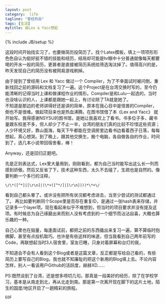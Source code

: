 ```yaml
---
layout: post
category:  life
tagline: "曾经热血"
tags: [生活]
mytitle: 由Lex & Yacc想起
---
```


{% include JB/setup %}

这段时间开始找实习了，也要做简历投简历了。找个Latex模板，填上一项项形形色色自认为挺好挺不错的技能和经历，结局却可能是hr眼中十分普通就像每天都要喝的开水一般的简历，更甚者是直接被简历系统给筛选淘汰掉了。值得高兴的是，昨天发现自己的简历没有被网易游戏刷掉。

由于提到了曾经用 Lex 和 Yacc 做过一个 Compiler，为了不幸面试时被问倒，重新找回之前的源码和文档复习了一遍。这个Project是在台湾交换时写的，至今仍能清晰的记得当时上课和做课程作业的情形。Compiler是和Lulu一起选的，当时也没啥认识的人，上课都是跟她一起上，有讨论除了TA就是她了。\
不知道是那边的老师讲得好还是讲的简单，原本在我心目中是怪兽的Compiler，倒也不是很难。做起项目来也是热血沸腾。在图书馆借了本《Lex and Yacc》 就开始写。我得感谢NSYSU的图书馆，是她让我喜欢上了看书。书多位子多，藏书量跟东校差不多，但人却少了不止一半，台湾的朋友们真的比较不珍惜这些资源；人少环境又好，靠山面海，每天下午都能在空调房里边看书边看着西子日落，每每想起，真心想哭。到了晚上，跟其他交换生，搬个电脑，各自做各自的作业，时间到了，选几本小说带回宿舍看，棒！

Anyway，还是回归正题吧。

先是正则表达式，Lex里大量用到，刚刚看到，都为自己当时能写出这么长一列而感到骄傲。然后又反省了下，技术这种东西，太久不去碰了，生疏也是自然的。像要判断一个多行的注释，

    \/\*([^*]|[\r\n]|(\*+([^*/]|[\r\n])))*\*+\/

看到自己都头晕了。或许没有把所有状况都考虑进去，当至少尝试的测试都通过了。
再比如要判断同个Scope里是否存在重复ID，是通过一张hash表来存储，并记录多一个layer项。现在看起来似乎不难想到，但当时的项目要求并没有提及这项。有时候总为自己琢磨出来而别人没有考虑到的一个细节而沾沾自喜，大概也算乐趣的一种。

自己心里也在掂量，每逢面试前，都把之前的东西撬出来复习一遍，算不算临时抱佛脚，甚至有点投机取巧。也许是有些这样的味道，但当我看到自己两年前写的Code，再联想起当时3人宿舍里，室友已睡，只身对着屏幕和台灯的我，

不知道会不会有人看到这个Blog或者是这篇文章，反正都是写给自己看的，有些简历上要写自己的Blog，我也就不知廉耻的把这个新用的Blog填上去。不论内容怎样，别人一看该用户Github的活跃度，赫赫XD……


PS:既然谈到了台湾，还是想多唠叨几句。那真是一段美好的经历，除了在学校学习，基本是从南走到北，再从北走到南。那是第一次离开现在脚下的这片土地，陌生的国度/地区开启了一趟精彩的旅程。


`EOF`



